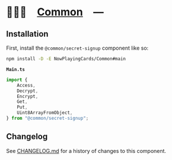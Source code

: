 # 👨🏻‍🏭 [Common] —

## Installation

First, install the `@common/secret-signup` component like so:

```sh
npm install -D -E NowPlayingCards/Common#main
```

**`Main.ts`**

```ts
import {
	Access,
	Decrypt,
	Encrypt,
	Get,
	Put,
	Uint8ArrayFromObject,
} from "@common/secret-signup";
```

[Common]: HTTPS://NPMJS.Org/@common/secret-signup

## Changelog

See [CHANGELOG.md](CHANGELOG.md) for a history of changes to this component.
